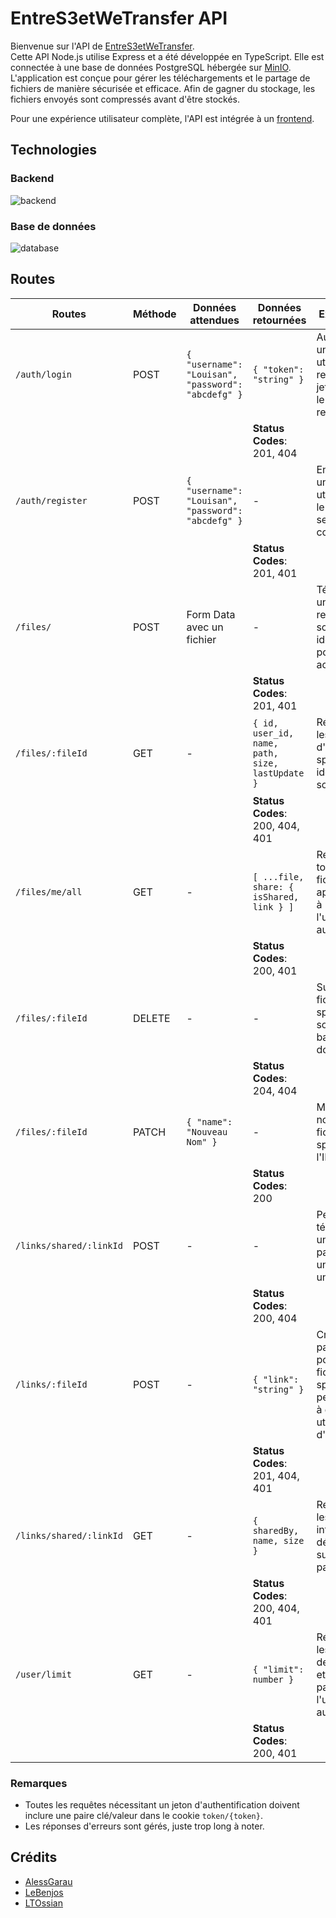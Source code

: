 # EntreS3etWeTransfer API

Bienvenue sur l'API de [EntreS3etWeTransfer](https://github.com/LTOssian/EntreS3etWeTransfer).  
Cette API Node.js utilise Express et a été développée en TypeScript. Elle est connectée à une base de données PostgreSQL hébergée sur [MinIO](https://min.io/). L'application est conçue pour gérer les téléchargements et le partage de fichiers de manière sécurisée et efficace. Afin de gagner du stockage, les fichiers envoyés sont compressés avant d'être stockés.

Pour une expérience utilisateur complète, l'API est intégrée à un [frontend](../client/README.md).

## Technologies

### Backend

![backend](https://skillicons.dev/icons?i=nodejs,express)

### Base de données

![database](https://skillicons.dev/icons?i=postgres,aws)

## Routes

| Routes                  | Méthode | Données attendues                                  | Données retournées                              | Explication                                                                                        |
| ----------------------- | ------- | -------------------------------------------------- | ----------------------------------------------- | -------------------------------------------------------------------------------------------------- |
| `/auth/login`           | POST    | `{ "username": "Louisan", "password": "abcdefg" }` | `{ "token": "string" }`                         | Authentifie un utilisateur et retourne un jeton dans le cookie du receveur.                        |
|                         |         |                                                    | **Status Codes**: 201, 404                      |                                                                                                    |
| `/auth/register`        | POST    | `{ "username": "Louisan", "password": "abcdefg" }` | -                                               | Enregistre un nouvel utilisateur et le prépare à se connecter.                                     |
|                         |         |                                                    | **Status Codes**: 201, 401                      |                                                                                                    |
| `/files/`               | POST    | Form Data avec un fichier                          | -                                               | Télécharge un fichier et retourne son identifiant pour un accès futur.                             |
|                         |         |                                                    | **Status Codes**: 201, 401                      |                                                                                                    |
| `/files/:fileId`        | GET     | -                                                  | `{ id, user_id, name, path, size, lastUpdate }` | Récupère les détails d'un fichier spécifique identifié par son ID.                                 |
|                         |         |                                                    | **Status Codes**: 200, 404, 401                 |                                                                                                    |
| `/files/me/all`         | GET     | -                                                  | `[ ...file, share: { isShared, link } ]`        | Récupère tous les fichiers appartenant à l'utilisateur authentifié.                                |
|                         |         |                                                    | **Status Codes**: 200, 401                      |                                                                                                    |
| `/files/:fileId`        | DELETE  | -                                                  | -                                               | Supprime le fichier spécifié par son ID de la base de données.                                     |
|                         |         |                                                    | **Status Codes**: 204, 404                      |                                                                                                    |
| `/files/:fileId`        | PATCH   | `{ "name": "Nouveau Nom" }`                        | -                                               | Met à jour le nom du fichier spécifié par l'ID.                                                    |
|                         |         |                                                    | **Status Codes**: 200                           |                                                                                                    |
| `/links/shared/:linkId` | POST    | -                                                  | -                                               | Permet de télécharger un fichier partagé via un lien unique.                                       |
|                         |         |                                                    | **Status Codes**: 200, 404                      |                                                                                                    |
| `/links/:fileId`        | POST    | -                                                  | `{ "link": "string" }`                          | Crée un lien partageable pour le fichier spécifié, permettant à d'autres utilisateurs d'y accéder. |
|                         |         |                                                    | **Status Codes**: 201, 404, 401                 |                                                                                                    |
| `/links/shared/:linkId` | GET     | -                                                  | `{ sharedBy, name, size }`                      | Récupère les informations détaillées sur un lien partagé.                                          |
|                         |         |                                                    | **Status Codes**: 200, 404, 401                 |                                                                                                    |
| `/user/limit`           | GET     | -                                                  | `{ "limit": number }`                           | Récupère les limites de stockage et de partage de l'utilisateur authentifié.                       |
|                         |         |                                                    | **Status Codes**: 200, 401                      |                                                                                                    |

### Remarques

- Toutes les requêtes nécessitant un jeton d'authentification doivent inclure une paire clé/valeur dans le cookie `token/{token}`.
- Les réponses d'erreurs sont gérés, juste trop long à noter.

## Crédits

- [AlessGarau](https://github.com/AlessGarau)
- [LeBenjos](https://github.com/LeBenjos)
- [LTOssian](https://github.com/LTOssian)
